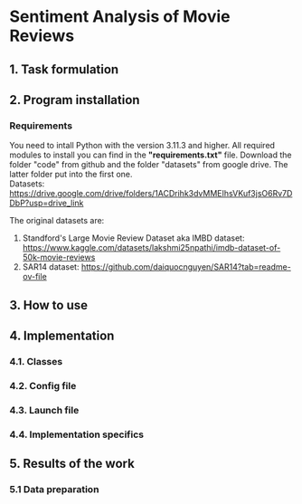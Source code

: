 # Sentiment Analysis of Movie Reviews

## 1. Task formulation



## 2. Program installation
### Requirements 
You need to intall Python with the version 3.11.3 and higher. All required modules to install you can find in the **"requirements.txt"** file. Download the folder "code" from github and the folder "datasets" from google drive. The latter folder put into the first one.  
Datasets: https://drive.google.com/drive/folders/1ACDrihk3dvMMEIhsVKuf3jsO6Rv7DDbP?usp=drive_link  

The original datasets are:  
1. Standford's Large Movie Review Dataset aka IMBD dataset: https://www.kaggle.com/datasets/lakshmi25npathi/imdb-dataset-of-50k-movie-reviews  
2. SAR14 dataset: https://github.com/daiquocnguyen/SAR14?tab=readme-ov-file  

## 3. How to use


## 4. Implementation

### 4.1. Classes

### 4.2. Config file

### 4.3. Launch file

### 4.4. Implementation specifics



## 5. Results of the work
### 5.1 Data preparation
<table>
  <tr>
  </tr>
  <tr>
  </tr>
  <tr>
  </tr>
  <tr>
  </tr>
</table>  





